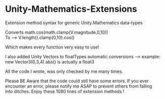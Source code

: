 # Unity-Mathematics-Extensions
Extension method syntax for generic Unity.Mathematics data-types

Converts   math.cos(math.clamp(V.magnitude,0,10))    
To -->     V.length().clamp(0,10).cos()

Which makes every function very easy to use!

I also added Unity Vectors to floatTypes automatic conversions --> example: new Vector3(0,3,4).abs() is actually a float3


All the code I wrote, was only checked by me many times.

Please BE Aware that the code could still have some errors. If you ever encounter an error, please notify me ASAP to prevent others from falling into ditches. Enjoy these 1080 lines of extension methods !
